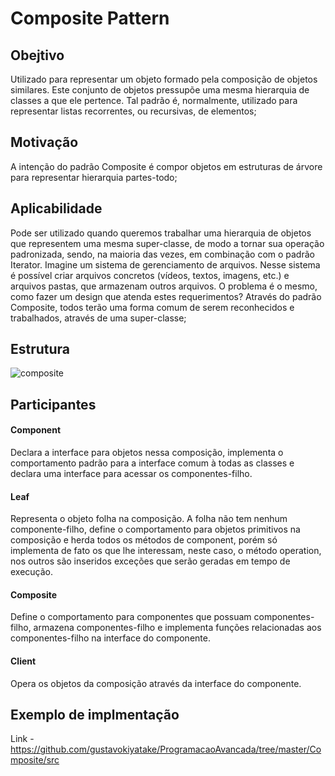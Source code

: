 # Composite Pattern
## Obejtivo
Utilizado para representar um objeto formado pela composição de objetos similares. Este conjunto de objetos pressupõe uma mesma hierarquia de classes a que ele pertence. Tal padrão é, normalmente, utilizado para representar listas recorrentes, ou recursivas, de elementos;
## Motivação
A intenção do padrão Composite é compor objetos em estruturas de árvore para representar hierarquia partes-todo;
## Aplicabilidade
Pode ser utilizado quando queremos trabalhar uma hierarquia de objetos que representem uma mesma super-classe, de modo a tornar sua operação padronizada, sendo, na maioria das vezes, em combinação com o padrão Iterator. Imagine um sistema de gerenciamento de arquivos.
Nesse sistema é possível criar arquivos concretos (vídeos, textos, imagens, etc.) e arquivos pastas, que armazenam outros arquivos. O problema é o mesmo, como fazer um design que atenda estes requerimentos? Através do padrão Composite, todos terão uma forma comum de serem reconhecidos e trabalhados, através de uma super-classe;
## Estrutura 
![composite](https://user-images.githubusercontent.com/43156684/93627923-19308700-f9bc-11ea-8b6c-31108cf18c55.gif)
## Participantes
#### Component
Declara a interface para objetos nessa composição, implementa o comportamento padrão para a interface comum à todas as classes e declara uma interface para acessar os componentes-filho. 
#### Leaf 
Representa o objeto folha na composição. A folha não tem nenhum componente-filho, define o comportamento para objetos primitivos na composição e herda todos os métodos de component, porém só implementa de fato os que lhe interessam, neste caso, o método operation, nos outros são inseridos exceções que serão geradas em tempo de execução.
#### Composite 
Define o comportamento para componentes que possuam componentes-filho, armazena componentes-filho e implementa funções relacionadas aos componentes-filho na interface do componente. 
#### Client 
Opera os objetos da composição através da interface do componente.
## Exemplo de implmentação
Link - https://github.com/gustavokiyatake/ProgramacaoAvancada/tree/master/Composite/src
